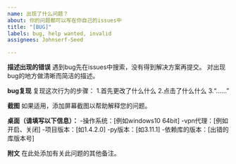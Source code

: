 ```yaml
---
name: 出现了什么问题？
about: 你的问题都可以写在你自己的issues中
title: "[BUG]"
labels: bug, help wanted, invalid
assignees: Johnserf-Seed

---
```


**描述出现的错误**
遇到bug先在issues中搜索，没有得到解决方案再提交。
对出现bug的地方做清晰而简洁的描述。

**bug复现**
复现这次行为的步骤：
1.首先更改了什么什么
2.点击了什么什么
3.“……”

**截图**
如果适用，添加屏幕截图以帮助解释您的问题。

**桌面（请填写以下信息）：**
-操作系统：[例如windows10 64bit]
-vpn代理：[例如开启、关闭]
-项目版本：[如1.4.2.0]
-py版本：[如3.11.1]
-依赖库的版本：[出错的库版本号]

**附文**
在此处添加有关此问题的其他备注。
